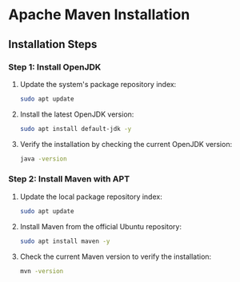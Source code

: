 # Apache Maven Installation

## Installation Steps

### Step 1: Install OpenJDK

1. Update the system's package repository index:
   ```bash
   sudo apt update
   ```

2. Install the latest OpenJDK version:
   ```bash
   sudo apt install default-jdk -y
   ```

3. Verify the installation by checking the current OpenJDK version:
   ```bash
   java -version
   ```

### Step 2: Install Maven with APT

1. Update the local package repository index:
   ```bash
   sudo apt update
   ```

2. Install Maven from the official Ubuntu repository:
   ```bash
   sudo apt install maven -y
   ```

3. Check the current Maven version to verify the installation:
   ```bash
   mvn -version
   ```